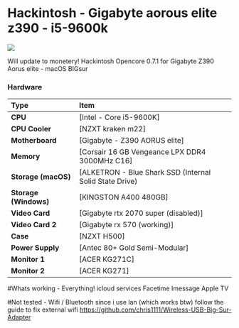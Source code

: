 # Hackintosh - Gigabyte aorous elite z390 - i5-9600k

<img src="https://i.imgur.com/ud3J0I8.png"/>


Will update to monetery!
Hackintosh Opencore 0.7.1 for Gigabyte Z390 Aorus elite - macOS BIGsur 

### Hardware

Type|Item
:----|:----
**CPU** | [Intel - Core i5-9600K]
**CPU Cooler** | [NZXT kraken m22] 
**Motherboard** | [Gigabyte - Z390 AORUS elite]
**Memory** | [Corsair 16 GB Vengeance LPX DDR4 3000MHz C16]
**Storage (macOS)** | [ALKETRON - Blue Shark SSD (Internal Solid State Drive) | 120GB]
**Storage (Windows)** | [KINGSTON A400 480GB]
**Video Card** | [Gigabyte rtx 2070 super (disabled)]
**Video Card 2** | [Gigabyte rx 570 (working)]
**Case** | [NZXT H500]
**Power Supply** | [Antec 80+ Gold Semi-Modular]
**Monitor 1** | [ACER KG271C]
**Monitor 2** | [ACER KG271]


#Whats working - Everything!
icloud services 
Facetime
Imessage
Apple TV

#Not tested - Wifi / Bluetooth since i use lan (which works btw)
follow the guide to fix external wifi
https://github.com/chris1111/Wireless-USB-Big-Sur-Adapter


